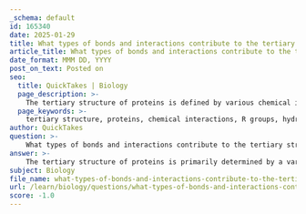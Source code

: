```yaml
---
_schema: default
id: 165340
date: 2025-01-29
title: What types of bonds and interactions contribute to the tertiary structure of proteins?
article_title: What types of bonds and interactions contribute to the tertiary structure of proteins?
date_format: MMM DD, YYYY
post_on_text: Posted on
seo:
  title: QuickTakes | Biology
  page_description: >-
    The tertiary structure of proteins is defined by various chemical interactions such as hydrophobic interactions, ionic bonds, hydrogen bonds, and disulfide bonds between the side chains of amino acids, which are essential for the protein's stability and biological function.
  page_keywords: >-
    tertiary structure, proteins, chemical interactions, R groups, hydrophobic interactions, ionic bonds, hydrogen bonds, disulfide bonds, amino acids, protein stability, protein functionality
author: QuickTakes
question: >-
    What types of bonds and interactions contribute to the tertiary structure of proteins?
answer: >-
    The tertiary structure of proteins is primarily determined by a variety of chemical interactions and bonds between the R groups (side chains) of the amino acids that make up the protein. The key types of bonds and interactions that contribute to the tertiary structure include:\n\n1. **Hydrophobic Interactions**: Nonpolar side chains tend to cluster together in the interior of the protein, away from the aqueous environment, which stabilizes the overall structure.\n\n2. **Ionic Bonds**: These occur between positively and negatively charged side chains. The attraction between these charged groups can significantly influence the protein's shape.\n\n3. **Hydrogen Bonds**: These bonds can form between polar side chains, contributing to the stability of the tertiary structure. They can occur between the backbone and side chains or between different side chains.\n\n4. **Disulfide Bonds (Linkages)**: These covalent bonds form between the sulfur atoms of cysteine residues, creating strong links that help maintain the protein's shape, especially in extracellular proteins.\n\nThese interactions collectively determine the unique three-dimensional conformation of a protein, which is crucial for its functionality, as the specific arrangement of the R groups can create active sites for enzymatic activity or binding sites for other molecules. The tertiary structure is essential for the protein's overall stability and biological activity.
subject: Biology
file_name: what-types-of-bonds-and-interactions-contribute-to-the-tertiary-structure-of-proteins.md
url: /learn/biology/questions/what-types-of-bonds-and-interactions-contribute-to-the-tertiary-structure-of-proteins
score: -1.0
---
```


&nbsp;